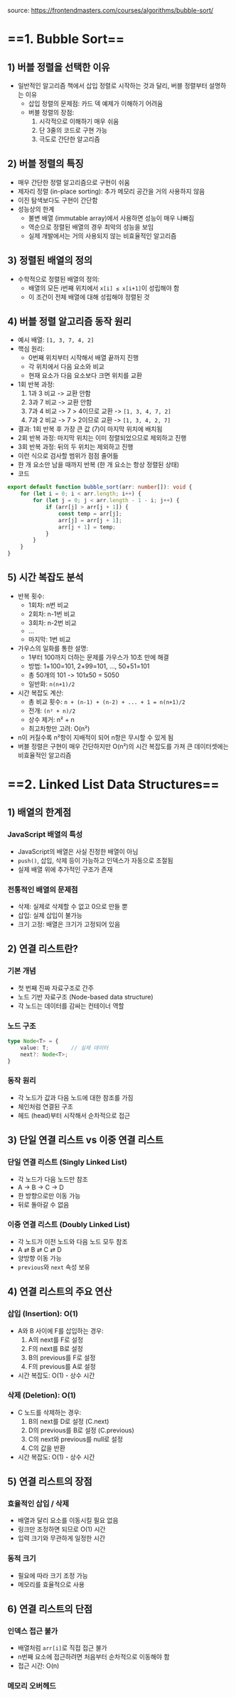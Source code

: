 source: https://frontendmasters.com/courses/algorithms/bubble-sort/

# ==1. Bubble Sort==
## 1) 버블 정렬을 선택한 이유
- 일반적인 알고리즘 책에서 삽입 정렬로 시작하는 것과 달리, 버블 정렬부터 설명하는 이유
	- 삽입 정렬의 문제점: 카드 덱 예제가 이해하기 어려움
	- 버블 정렬의 장점:
		1. 시각적으로 이해하기 매우 쉬움
		2. 단 3줄의 코드로 구현 가능
		3. 극도로 간단한 알고리즘

## 2) 버블 정렬의 특징
- 매우 간단한 정렬 알고리즘으로 구현이 쉬움
- 제자리 정렬 (in-place sorting): 추가 메모리 공간을 거의 사용하지 않음
- 이진 탐색보다도 구현이 간단함
- 성능상의 한계
	- 불변 배열 (immutable array)에서 사용하면 성능이 매우 나빠짐
	- 역순으로 정렬된 배열의 경우 최악의 성능을 보임
	- 실제 개발에서는 거의 사용되지 않는 비효율적인 알고리즘

## ​3) 정렬된 배열의 정의
- 수학적으로 정렬된 배열의 정의:
	- 배열의 모든 i번째 위치에서 `x[i] ≤ x[i+1]`이 성립해야 함
	- 이 조건이 전체 배열에 대해 성립해야 정렬된 것

## 4) 버블 정렬 알고리즘 동작 원리
- 예시 배열: `[1, 3, 7, 4, 2]`
- 핵심 원리:
	- 0번째 위치부터 시작해서 배열 끝까지 진행
	- 각 위치에서 다음 요소와 비교
	- 현재 요소가 다음 요소보다 크면 위치를 교환
- 1회 반복 과정:
	1. 1과 3 비교 -> 교환 안함
	2. 3과 7 비교 -> 교환 안함
	3. 7과 4 비교 -> 7 > 4이므로 교환 -> `[1, 3, 4, 7, 2]`
	4. 7과 2 비교 -> 7 > 2이므로 교환 -> `[1, 3, 4, 2, 7]`
- 결과: 1회 반복 후 가장 큰 값 (7)이 마지막 위치에 배치됨
- 2회 반복 과정: 마지막 위치는 이미 정렬되었으므로 제외하고 진행
- 3회 반복 과정: 뒤의 두 위치는 제외하고 진행
- 이런 식으로 검사할 범위가 점점 줄어듦
- 한 개 요소만 남을 때까지 반복 (한 개 요소는 항상 정렬된 상태)
- 코드
```typescript
export default function bubble_sort(arr: number[]): void {
	for (let i = 0; i < arr.length; i++) {
		for (let j = 0; j < arr.length - 1 - i; j++) {
			if (arr[j] > arr[j + 1]) {
				const temp = arr[j];
				arr[j] = arr[j + 1];
				arr[j + 1] = temp;
			}
		}
	}
}
```

## 5) 시간 복잡도 분석
- 반복 횟수:
	- 1회차: n번 비교
	- 2회차: n-1번 비교
	- 3회차: n-2번 비교
	- ...
	- 마지막: 1번 비교
- 가우스의 일화를 통한 설명:
	- 1부터 100까지 더하는 문제를 가우스가 10초 만에 해결
	- 방법: 1+100=101, 2+99=101, ..., 50+51=101
	- 총 50개의 101 -> 101x50 = 5050
	- 일반화: `n(n+1)/2`
- 시간 복잡도 계산:
	- 총 비교 횟수: `n + (n-1) + (n-2) + ... + 1 = n(n+1)/2`
	- 전개: `(n² + n)/2`
	- 상수 제거: n² + n
	- 최고차항만 고려: O(n²)
- n이 커질수록 n²항이 지배적이 되어 n항은 무시할 수 있게 됨
- 버블 정렬은 구현이 매우 간단하지만 O(n²)의 시간 복잡도를 가져 큰 데이터셋에는 비효율적인 알고리즘

# ==2. Linked List Data Structures==
## 1) 배열의 한계점
### JavaScript 배열의 특성
- JavaScript의 배열은 사실 진정한 배열이 아님
- `push()`, 삽입, 삭제 등이 가능하고 인덱스가 자동으로 조절됨
- 실제 배열 위에 추가적인 구조가 존재

### 전통적인 배열의 문제점
- 삭제: 실제로 삭제할 수 없고 0으로 만들 뿐
- 삽입: 실제 삽입이 불가능
- 크기 고정: 배열은 크기가 고정되어 있음

## 2) 연결 리스트란?
### 기본 개념
- 첫 번째 진짜 자료구조로 간주
- 노드 기반 자료구조 (Node-based data structure)
- 각 노드는 데이터를 감싸는 컨테이너 역할

### 노드 구조
```typescript
type Node<T> = {
	value: T;       // 실제 데이터
	next?: Node<T>;
}
```

### 동작 원리
- 각 노드가 값과 다음 노드에 대한 참조를 가짐
- 체인처럼 연결된 구조
- 헤드 (head)부터 시작해서 순차적으로 접근

## 3) 단일 연결 리스트 vs 이중 연결 리스트
### 단일 연결 리스트 (Singly Linked List)
- 각 노드가 다음 노드만 참조
- A -> B -> C -> D
- 한 방향으로만 이동 가능
- 뒤로 돌아갈 수 없음

### 이중 연결 리스트 (Doubly Linked List)
- 각 노드가 이전 노드와 다음 노드 모두 참조
- A ⇄ B ⇄ C ⇄ D
- 양방향 이동 가능
- `previous`와 `next` 속성 보유

## 4) 연결 리스트의 주요 연산
### 삽입 (Insertion): O(1)
- A와 B 사이에 F를 삽입하는 경우:
	1. A의 next를 F로 설정
	2. F의 next를 B로 설정
	3. B의 previous를 F로 설정
	4. F의 previous를 A로 설정
- 시간 복잡도: O(1) - 상수 시간

### 삭제 (Deletion): O(1)
- C 노드를 삭제하는 경우:
	1. B의 next를 D로 설정 (C.next)
	2. D의 previous를 B로 설정 (C.previous)
	3. C의 next와 previous를 null로 설정
	4. C의 값을 반환
- 시간 복잡도: O(1) - 상수 시간

## 5) 연결 리스트의 장점
### 효율적인 삽입 / 삭제
- 배열과 달리 요소를 이동시킬 필요 없음
- 링크만 조정하면 되므로 O(1) 시간
- 입력 크기와 무관하게 일정한 시간

### 동적 크기
- 필요에 따라 크기 조정 가능
- 메모리를 효율적으로 사용

## 6) 연결 리스트의 단점
### 인덱스 접근 불가
- 배열처럼 `arr[i]`로 직접 접근 불가
- n번째 요소에 접근하려면 처음부터 순차적으로 이동해야 함
- 접근 시간: O(n)

### 메모리 오버헤드
